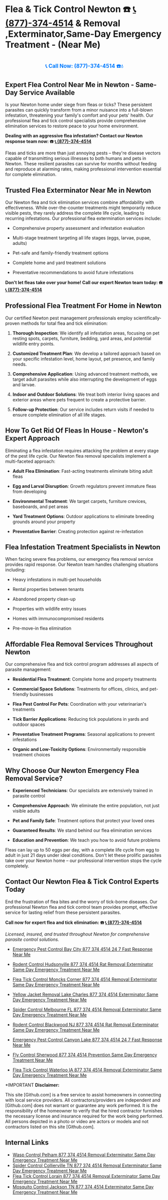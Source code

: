 # Flea & Tick Control Newton ☎️ [📞 (877)-374-4514](https://pest-control-4514.netlify.app) & Removal ,Exterminator,Same-Day Emergency Treatment - (Near Me) 
# 

<p align="center" style="font-size: 1.2em; font-weight: bold; margin: 20px 0;">
  <a href="https://pest-control-4514.netlify.app" target="_blank" style="color: #007BFF; text-decoration: none;">📞 Call Now: (877)-374-4514 ☎️💧</a>
</p>

## Expert Flea Control Near Me in Newton - Same-Day Service Available

Is your Newton home under siege from fleas or ticks? These persistent parasites can quickly transform from a minor nuisance into a full-blown infestation, threatening your family's comfort and your pets' health. Our professional flea and tick control specialists provide comprehensive elimination services to restore peace to your home environment.

**Dealing with an aggressive flea infestation? Contact our Newton response team now: ☎️ [📞 (877)-374-4514](https://pest-control-4514.netlify.app)**

Fleas and ticks are more than just annoying pests – they're disease vectors capable of transmitting serious illnesses to both humans and pets in Newton. These resilient parasites can survive for months without feeding and reproduce at alarming rates, making professional intervention essential for complete elimination.

## Trusted Flea Exterminator Near Me in Newton

Our Newton flea and tick elimination services combine affordability with effectiveness. While over-the-counter treatments might temporarily reduce visible pests, they rarely address the complete life cycle, leading to recurring infestations. Our professional flea extermination services include:

- Comprehensive property assessment and infestation evaluation  

- Multi-stage treatment targeting all life stages (eggs, larvae, pupae, adults)  

- Pet-safe and family-friendly treatment options  

- Complete home and yard treatment solutions  

- Preventative recommendations to avoid future infestations  

**Don't let fleas take over your home! Call our expert Newton team today: ☎️ [📞 (877)-374-4514](https://pest-control-4514.netlify.app)**

## Professional Flea Treatment For Home in Newton

Our certified Newton pest management professionals employ scientifically-proven methods for total flea and tick elimination:

1. **Thorough Inspection**: We identify all infestation areas, focusing on pet resting spots, carpets, furniture, bedding, yard areas, and potential wildlife entry points.  

2. **Customized Treatment Plan**: We develop a tailored approach based on your specific infestation level, home layout, pet presence, and family needs.  

3. **Comprehensive Application**: Using advanced treatment methods, we target adult parasites while also interrupting the development of eggs and larvae.  

4. **Indoor and Outdoor Solutions**: We treat both interior living spaces and exterior areas where pets frequent to create a protective barrier.  

5. **Follow-up Protection**: Our service includes return visits if needed to ensure complete elimination of all life stages.  

## How To Get Rid Of Fleas In House - Newton's Expert Approach

Eliminating a flea infestation requires attacking the problem at every stage of the pest life cycle. Our Newton flea removal specialists implement a multi-faceted approach:

- **Adult Flea Elimination**: Fast-acting treatments eliminate biting adult fleas  

- **Egg and Larval Disruption**: Growth regulators prevent immature fleas from developing  

- **Environmental Treatment**: We target carpets, furniture crevices, baseboards, and pet areas  

- **Yard Treatment Options**: Outdoor applications to eliminate breeding grounds around your property  

- **Preventative Barrier**: Creating protection against re-infestation  

## Flea Infestation Treatment Specialists in Newton

When facing severe flea problems, our emergency flea removal service provides rapid response. Our Newton team handles challenging situations including:

- Heavy infestations in multi-pet households  

- Rental properties between tenants  

- Abandoned property clean-up  

- Properties with wildlife entry issues  

- Homes with immunocompromised residents  

- Pre-move-in flea elimination  

## Affordable Flea Removal Services Throughout Newton

Our comprehensive flea and tick control program addresses all aspects of parasite management:

- **Residential Flea Treatment**: Complete home and property treatments  

- **Commercial Space Solutions**: Treatments for offices, clinics, and pet-friendly businesses  

- **Flea Pest Control For Pets**: Coordination with your veterinarian's treatments  

- **Tick Barrier Applications**: Reducing tick populations in yards and outdoor spaces  

- **Preventative Treatment Programs**: Seasonal applications to prevent infestations  

- **Organic and Low-Toxicity Options**: Environmentally responsible treatment choices  

## Why Choose Our Newton Emergency Flea Removal Service?

- **Experienced Technicians**: Our specialists are extensively trained in parasite control  

- **Comprehensive Approach**: We eliminate the entire population, not just visible adults  

- **Pet and Family Safe**: Treatment options that protect your loved ones  

- **Guaranteed Results**: We stand behind our flea elimination services  

- **Education and Prevention**: We teach you how to avoid future problems  

Fleas can lay up to 50 eggs per day, with a complete life cycle from egg to adult in just 21 days under ideal conditions. Don't let these prolific parasites take over your Newton home – our professional intervention stops the cycle completely.

## Contact Our Newton Flea & Tick Control Experts Today

End the frustration of flea bites and the worry of tick-borne diseases. Our professional Newton flea and tick control team provides prompt, effective service for lasting relief from these persistent parasites.

**Call now for expert flea and tick elimination: ☎️ [📞 (877)-374-4514](https://pest-control-4514.netlify.app)**

*Licensed, insured, and trusted throughout Newton for comprehensive parasite control solutions.*


- [Emergency Pest Control Bay City 877 374 4514 24 7 Fast Response Near Me](https://github.com/allyoucaneatsushiin/pest-control/blob/main/Emergency-Pest-Control-Bay-City-877-374-4514-24-7-Fast-Response-Near-Me.md)
- [Rodent Control Hudsonville 877 374 4514 Rat Removal Exterminator Same Day Emergency Treatment Near Me](https://github.com/allyoucaneatsushiin/pest-control/blob/main/Rodent-Control-Hudsonville-877-374-4514-Rat-Removal-Exterminator-Same-Day-Emergency-Treatment-Near-Me.md)
- [Flea Tick Control Moncks Corner 877 374 4514 Removal Exterminator Same Day Emergency Treatment Near Me](https://github.com/allyoucaneatsushiin/pest-control/blob/main/Flea-Tick-Control-Moncks-Corner-877-374-4514-Removal-Exterminator-Same-Day-Emergency-Treatment-Near-Me.md)


- [Yellow Jacket Removal Lake Charles 877 374 4514 Exterminator Same Day Emergency Treatment Near Me](https://github.com/allyoucaneatsushiin/pest-control/blob/main/Yellow-Jacket-Removal-Lake-Charles-877-374-4514-Exterminator-Same-Day-Emergency-Treatment-Near-Me.md)
- [Spider Control Melbourne FL 877 374 4514 Removal Exterminator Same Day Emergency Treatment Near Me](https://github.com/allyoucaneatsushiin/pest-control/blob/main/Spider-Control-Melbourne-FL-877-374-4514-Removal-Exterminator-Same-Day-Emergency-Treatment-Near-Me.md)
- [Rodent Control Blackwood NJ 877 374 4514 Rat Removal Exterminator Same Day Emergency Treatment Near Me](https://github.com/allyoucaneatsushiin/pest-control/blob/main/Rodent-Control-Blackwood-NJ-877-374-4514-Rat-Removal-Exterminator-Same-Day-Emergency-Treatment-Near-Me.md)


- [Emergency Pest Control Canyon Lake 877 374 4514 24 7 Fast Response Near Me](https://github.com/allyoucaneatsushiin/pest-control/blob/main/Emergency-Pest-Control-Canyon-Lake-877-374-4514-24-7-Fast-Response-Near-Me.md)
- [Fly Control Sherwood 877 374 4514 Prevention Same Day Emergency Treatment Near Me](https://github.com/allyoucaneatsushiin/pest-control/blob/main/Fly-Control-Sherwood-877-374-4514-Prevention-Same-Day-Emergency-Treatment-Near-Me.md)
- [Flea Tick Control Waterloo IA 877 374 4514 Removal Exterminator Same Day Emergency Treatment Near Me](https://github.com/allyoucaneatsushiin/pest-control/blob/main/Flea-Tick-Control-Waterloo-IA-877-374-4514-Removal-Exterminator-Same-Day-Emergency-Treatment-Near-Me.md)


*IMPORTANT **Disclaimer:**  

This site [Github.com] is a free service to assist homeowners in connecting with local service providers. All contractors/providers are independent and [Github.com] does not warrant or guarantee any work performed. It is the responsibility of the homeowner to verify that the hired contractor furnishes the necessary license and insurance required for the work being performed. All persons depicted in a photo or video are actors or models and not contractors listed on this site [Github.com].


## Internal Links
- [Wasp Control Pelham 877 374 4514 Removal Exterminator Same Day Emergency Treatment Near Me](https://github.com/allyoucaneatsushiin/pest-control/blob/main/Wasp-Control-Pelham-877-374-4514-Removal-Exterminator-Same-Day-Emergency-Treatment-Near-Me.md)
- [Spider Control Collierville TN 877 374 4514 Removal Exterminator Same Day Emergency Treatment Near Me](https://github.com/allyoucaneatsushiin/pest-control/blob/main/Spider-Control-Collierville-TN-877-374-4514-Removal-Exterminator-Same-Day-Emergency-Treatment-Near-Me.md)
- [Flea Tick Control Lorain 877 374 4514 Removal Exterminator Same Day Emergency Treatment Near Me](https://github.com/allyoucaneatsushiin/pest-control/blob/main/Flea-Tick-Control-Lorain-877-374-4514-Removal-Exterminator-Same-Day-Emergency-Treatment-Near-Me.md)
- [Mosquito Control Jackson TN 877 374 4514 Exterminator Same Day Emergency Treatment Near Me](https://github.com/allyoucaneatsushiin/pest-control/blob/main/Mosquito-Control-Jackson-TN-877-374-4514-Exterminator-Same-Day-Emergency-Treatment-Near-Me.md)

